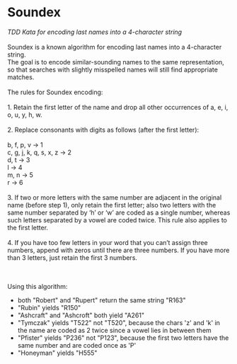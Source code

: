 <h1>Soundex</h1>
<i>TDD Kata for encoding last names into a 4-character string</i>
<br><br>
Soundex is a known algorithm for encoding last names into a 4-character string. <br>
The goal is to encode similar-sounding names to the same representation, <br>
so that searches with slightly misspelled names will still find appropriate matches. <br><br>
The rules for Soundex encoding:
<br><br>1. Retain the first letter of the name and drop all other occurrences of a, e, i, o, u, y, h, w.
<br><br>2. Replace consonants with digits as follows (after the first letter):<br><br>
b, f, p, v → 1<br>
c, g, j, k, q, s, x, z → 2<br>
d, t → 3<br>
l → 4<br>
m, n → 5<br>
r → 6<br><br>
3. If two or more letters with the same number are adjacent in the original name (before step 1), 
only retain the first letter; also two letters with the same number separated by ‘h’ or ‘w’ are coded as a single number, 
whereas such letters separated by a vowel are coded twice. This rule also applies to the first letter.
<br><br>4. If you have too few letters in your word that you can’t assign three numbers, append with zeros 
until there are three numbers. If you have more than 3 letters, just retain the first 3 numbers.
<br><br><br>

Using this algorithm:
- both "Robert" and "Rupert" return the same string "R163" <br>
- "Rubin" yields "R150"<br>
- "Ashcraft" and "Ashcroft" both yield "A261" <br>
- "Tymczak" yields "T522" not "T520", because the chars 'z' and 'k' in the name are coded as 2 twice since a vowel lies 
in between them <br>
- "Pfister" yields "P236" not "P123", because the first two letters have the same number and are coded once as 'P' <br>
- "Honeyman" yields "H555"
